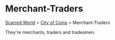 # Merchant-Traders
[Scarred World](./readme.md) > [City of Coins](./city-of-coins.md) > Merchant-Traders

They're merchants, traders and tradesmen.